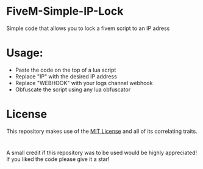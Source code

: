 # FiveM-Simple-IP-Lock

Simple code that allows you to lock a fivem script to an IP adress

# Usage:
- Paste the code on the top of a lua script
- Replace "IP" with the desired IP address
- Replace "WEBHOOK" with your logs channel webhook
- Obfuscate the script using any lua obfuscator

# License
This repository makes use of the [MIT License](https://opensource.org/licenses/MIT) and all of its correlating traits.

#  
A small credit if this repository was to be used would be highly appreciated!
If you liked the code please give it a star!

